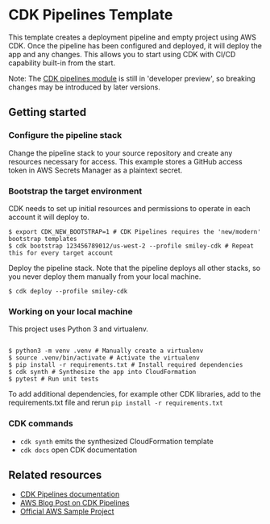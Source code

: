 # CDK Pipelines Template

This template creates a deployment pipeline and empty project using AWS CDK. Once the pipeline has been configured and deployed, it will deploy the app and any changes. This allows you to start using CDK with CI/CD capability built-in from the start.

Note: The [CDK pipelines module](https://docs.aws.amazon.com/cdk/api/latest/docs/pipelines-readme.html) is still in 'developer preview', so breaking changes may be introduced by later versions.

## Getting started

### Configure the pipeline stack

Change the pipeline stack to your source repository and create any resources necessary for access. This example stores a GitHub access token in AWS Secrets Manager as a plaintext secret.

### Bootstrap the target environment

CDK needs to set up initial resources and permissions to operate in each account it will deploy to.

```
$ export CDK_NEW_BOOTSTRAP=1 # CDK Pipelines requires the 'new/modern' bootstrap templates
$ cdk bootstrap 123456789012/us-west-2 --profile smiley-cdk # Repeat this for every target account
```

Deploy the pipeline stack. Note that the pipeline deploys all other stacks, so you never deploy them manually from your local machine.

```
$ cdk deploy --profile smiley-cdk
```

### Working on your local machine

This project uses Python 3 and virtualenv.

```

$ python3 -m venv .venv # Manually create a virtualenv
$ source .venv/bin/activate # Activate the virtualenv
$ pip install -r requirements.txt # Install required dependencies
$ cdk synth # Synthesize the app into CloudFormation
$ pytest # Run unit tests

```

To add additional dependencies, for example other CDK libraries, add to the requirements.txt file and rerun `pip install -r requirements.txt`

### CDK commands

- `cdk synth` emits the synthesized CloudFormation template
- `cdk docs` open CDK documentation

## Related resources

- [CDK Pipelines documentation](https://docs.aws.amazon.com/cdk/api/latest/docs/pipelines-readme.html)
- [AWS Blog Post on CDK Pipelines](https://aws.amazon.com/blogs/developer/cdk-pipelines-continuous-delivery-for-aws-cdk-applications/)
- [Official AWS Sample Project](https://github.com/aws-samples/cdk-pipelines-demo/tree/python)
